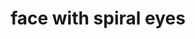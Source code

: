 ---
layout: smileys&people
title: face with spiral eyes
emoji: face_with_spiral_eyes
permalink: 😵‍💫.html
---